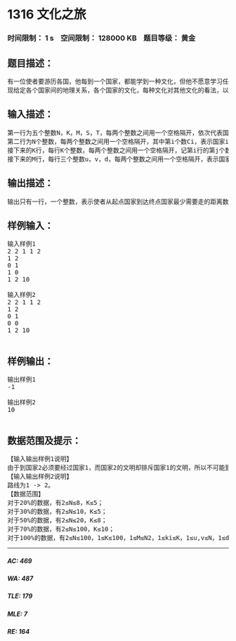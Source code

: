 # 1316 文化之旅   
### 时间限制： 1 s&nbsp;&nbsp;&nbsp;&nbsp;空间限制： 128000 KB&nbsp;&nbsp;&nbsp;&nbsp;题目等级： 黄金  
## 题目描述：  

<pre>
有一位使者要游历各国，他每到一个国家，都能学到一种文化，但他不愿意学习任何一种文化超过一次（即如果他学习了某种文化，则他就不能到达其他有这种文化的国家）。不同的国家可能有相同的文化。不同文化的国家对其他文化的看法不同，有些文化会排斥外来文化（即如果他学习了某种文化，则他不能到达排斥这种文化的其他国家）。
现给定各个国家间的地理关系，各个国家的文化，每种文化对其他文化的看法，以及这位使者游历的起点和终点（在起点和终点也会学习当地的文化），国家间的道路距离，试求从起点到终点最少需走多少路。
</pre>
  
  
## 输入描述：  

<pre>
第一行为五个整数N，K，M，S，T，每两个整数之间用一个空格隔开，依次代表国家个数（国家编号为1到N），文化种数（文化编号为1到K），道路的条数，以及起点和终点的编号（保证S不等于T）；
第二行为N个整数，每两个整数之间用一个空格隔开，其中第i个数Ci，表示国家i的文化为Ci。
接下来的K行，每行K个整数，每两个整数之间用一个空格隔开，记第i行的第j个数为aij，aij= 1表示文化i排斥外来文化j（i等于j时表示排斥相同文化的外来人），aij= 0表示不排斥（注意i排斥j并不保证j一定也排斥i）。
接下来的M行，每行三个整数u，v，d，每两个整数之间用一个空格隔开，表示国家u与国家v有一条距离为d的可双向通行的道路（保证u不等于v，两个国家之间可能有多条道路）。
</pre>
  
  
## 输出描述：  

<pre>
输出只有一行，一个整数，表示使者从起点国家到达终点国家最少需要走的距离数（如果无解则输出-1）。
</pre>
  
  
## 样例输入：  

<pre>
输入样例1
2 2 1 1 2
1 2
0 1
1 0
1 2 10
 
输入样例2
2 2 1 1 2
1 2
0 1
0 0
1 2 10
 
</pre>
  
  
## 样例输出：  

<pre>
输出样例1
-1
 
输出样例2
10
 
</pre>
  
  
## 数据范围及提示：  

<pre>
【输入输出样例1说明】
由于到国家2必须要经过国家1，而国家2的文明却排斥国家1的文明，所以不可能到达国家2。
【输入输出样例2说明】
路线为1 -> 2。
【数据范围】
对于20%的数据，有2≤N≤8，K≤5；
对于30%的数据，有2≤N≤10，K≤5；
对于50%的数据，有2≤N≤20，K≤8；
对于70%的数据，有2≤N≤100，K≤10；
对于100%的数据，有2≤N≤100，1≤K≤100，1≤M≤N2，1≤ki≤K，1≤u,v≤N，1≤d≤1000，S≠T，1 ≤S, T≤N。
</pre>
  
  
***  

##### AC: 469  
##### WA: 487  
##### TLE: 179  
##### MLE: 7  
##### RE: 164  
